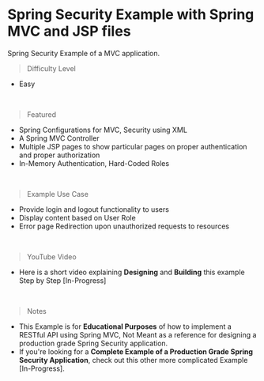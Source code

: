 # Spring Security Example with Spring MVC and JSP files
Spring Security Example of a MVC application.

> Difficulty Level
- Easy

<br />

> Featured
- Spring Configurations for MVC, Security using XML
- A Spring MVC Controller
- Multiple JSP pages to show particular pages on proper authentication and proper authorization
- In-Memory Authentication, Hard-Coded Roles 

<br />

> Example Use Case
- Provide login and logout functionality to users
- Display content based on User Role
- Error page Redirection upon unauthorized requests to resources

<br />

> YouTube Video
- Here is a short video explaining <b>Designing</b> and <b>Building</b> this example Step by Step [In-Progress]

<br />

> Notes
- This Example is for <b>Educational Purposes</b> of how to implement a RESTful API using Spring MVC, Not Meant as a reference for designing a production grade Spring Security application.
- If you're looking for a <b>Complete Example of a Production Grade Spring Security Application</b>, check out this other more complicated Example [In-Progress].
